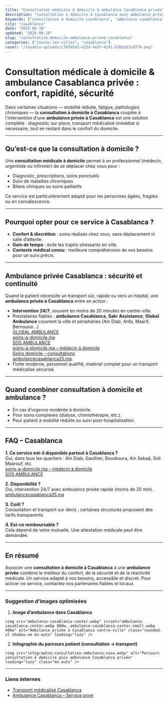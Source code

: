```yaml
---
title: "Consultation médicale à domicile & ambulance Casablanca privée"
description: "Consultation à domicile à Casablanca avec ambulance privée : confort, rapidité et sécurité. Disponibilité 24/7 et couverture de tous les quartiers."
keywords: ["consultation à domicile casablanca", "ambulance casablanca", "ambulance privée casablanca", "médecin à domicile casablanca", "urgence casablanca"]
city: "casablanca"
date: "2025-08-10"
updated: "2025-08-10"
slug: "consultation-domicile-ambulance-privee-casablanca"
categories: ["toutes-les-villes", "casablanca"]
cover: "/lovable-uploads/c70f65a3-e23d-4e57-8241-b36e2d2cd774.png"
---
```


# Consultation médicale à domicile & ambulance Casablanca privée : confort, rapidité, sécurité

Dans certaines situations — mobilité réduite, fatigue, pathologies chroniques — la **consultation à domicile à Casablanca** couplée à l'intervention d'une **ambulance privée à Casablanca** est une solution complète : diagnostic sur place, transport médicalisé immédiat si nécessaire, tout en restant dans le confort du domicile.  

---

## Qu’est-ce que la consultation à domicile ?

Une **consultation médicale à domicile** permet à un professionnel (médecin, urgentiste ou infirmier) de se déplacer chez vous pour :

- Diagnostic, prescriptions, soins ponctuels  
- Suivi de maladies chroniques  
- Bilans cliniques ou soins palliatifs  

Ce service est particulièrement adapté pour les personnes âgées, fragiles ou en convalescence.

---

## Pourquoi opter pour ce service à Casablanca ?

- **Confort & discrétion** : soins réalisés chez vous, sans déplacement ni salle d’attente.  
- **Gain de temps** : évite les trajets stressants en ville.  
- **Contexte médical connu** : meilleure compréhension de vos besoins pour un suivi précis.  

---

## Ambulance privée Casablanca : sécurité et continuité

Quand le patient nécessite un transport sûr, rapide ou vers un hôpital, une **ambulance privée à Casablanca** entre en action :

- **Intervention 24/7**, souvent en moins de 20 minutes en centre-ville.  
- Prestataires fiables : **ambulance Casablanca**, **Sakr Assistance**, **Global Ambulance** couvrent la ville et périphéries (Ain Diab, Anfa, Maarif, Bernoussi...)  
[GLOBAL AMBULANCE](https://ambulancecasablancamaroc.com/?utm_source=chatgpt.com)  
[soins-a-domicile.ma](https://soins-a-domicile.ma/ambulance-casablanca/?utm_source=chatgpt.com)  
[SOS AMBULANCE](https://sosambulances.ma/interets-de-la-consultation-a-domicile/?utm_source=chatgpt.com)  
[soins-a-domicile.ma – médecin à domicile](https://soins-a-domicile.ma/medecin-a-domicile-casablanca/?utm_source=chatgpt.com)  
[Soins domicile – consultations](https://soins-domicile.ma/consultations-domicile/?utm_source=chatgpt.com)  
[ambulancecasablanca25.ma](https://ambulancecasablanca25.ma/?utm_source=chatgpt.com).  
- Flotte moderne, personnel qualifié, matériel complet pour un transport médicalisé sécurisé.  

---

## Quand combiner consultation à domicile et ambulance ?

- En cas d’urgence modérée à domicile.  
- Pour soins complexes (dialyse, chimiothérapie, etc.).  
- Pour patient à mobilité réduite ou suivi post-hospitalisation.  

---

## FAQ – Casablanca

**1. Ce service est-il disponible partout à Casablanca ?**  
Oui, dans tous les quartiers : Aïn Diab, Gauthier, Bouskoura, Ain Sebaâ, Sidi Maarouf, etc.  
[soins-a-domicile.ma – médecin à domicile](https://soins-a-domicile.ma/medecin-a-domicile-casablanca/?utm_source=chatgpt.com)  
[SOS AMBULANCE](https://sosambulances.ma/interets-de-la-consultation-a-domicile/?utm_source=chatgpt.com)

**2. Disponibilité ?**  
Oui, intervention 24/7 avec ambulance privée rapide (moins de 20 min).  
[ambulancecasablanca25.ma](https://ambulancecasablanca25.ma/?utm_source=chatgpt.com)  

**3. Coût ?**  
Consultation et transport sur devis ; certaines structures proposent des tarifs transparents.

**4. Est-ce remboursable ?**  
Cela dépend de votre mutuelle. Une attestation médicale peut être demandée.

---

## En résumé

Associer une **consultation à domicile à Casablanca** à une **ambulance privée** combine le meilleur du confort, de la sécurité et de la réactivité médicale. Un service adapté à vos besoins, accessible et discret. Pour activer ce service, contactez nos partenaires fiables et locaux.

---

### Suggestion d’images optimisées

1. **Image d’ambulance dans Casablanca**  
```
<img src="ambulance-casablanca-center.webp" srcset="ambulance-casablanca-center.webp 800w, ambulance-casablanca-center-small.webp 400w" alt="Ambulance privée à Casablanca centre-ville" class="rounded-xl shadow-sm mx-auto" loading="lazy" />
```

2. **Infographie du parcours patient (consultation → transport)**  
```
<img src="infographie-consultation-ambulance-casa.webp" alt="Parcours consultation à domicile puis ambulance Casablanca privée" loading="lazy" class="mx-auto" />
```

---

### Liens internes

- [Transport médicalisé Casablanca](/blog/transport-medicalise-casablanca)  
- [Ambulance Casablanca – Service privé](/blog/ambulance-privee-casablanca)
